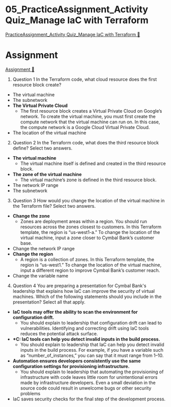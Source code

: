 # 05_PracticeAssignment_Activity Quiz_Manage IaC with Terraform

[PracticeAssignment_Activity Quiz_Manage IaC with Terraform &#128279;](https://www.coursera.org/learn/introduction-to-security-principles-in-cloud-computing/assignment-submission/QW6JB/activity-quiz-manage-iac-with-terraform)

# Assignment

[Assignment &#128279;](https://www.coursera.org/learn/introduction-to-security-principles-in-cloud-computing/assignment-submission/QW6JB/activity-quiz-manage-iac-with-terraform/attempt)

1.  Question 1
    In the Terraform code, what cloud resource does the first resource block create?

- The virtual machine
- The subnetwork
- **The Virtual Private Cloud**
  - The first resource block creates a Virtual Private Cloud on Google’s network. To create the virtual machine, you must first create the compute network that the virtual machine can run on. In this case, the compute network is a Google Cloud Virtual Private Cloud.
- The location of the virtual machine

2. Question 2
   In the Terraform code, what does the third resource block define? Select two answers.

- **The virtual machine**
  - The virtual machine itself is defined and created in the third resource block.
- **The zone of the virtual machine**
  - The virtual machine’s zone is defined in the third resource block.
- The network IP range
- The subnetwork

3. Question 3
   How would you change the location of the virtual machine in the Terraform file? Select two answers.

- **Change the zone**
  - Zones are deployment areas within a region. You should run resources across the zones closest to customers. In this Terraform template, the region is “us-west1-a.” To change the location of the virtual machine, input a zone closer to Cymbal Bank’s customer base.
- Change the network IP range
- **Change the region**
  - A region is a collection of zones. In this Terraform template, the region is “us-west1.” To change the location of the virtual machine, input a different region to improve Cymbal Bank’s customer reach.
- Change the variable name

4. Question 4
   You are preparing a presentation for Cymbal Bank's leadership that explains how IaC can improve the security of virtual machines. Which of the following statements should you include in the presentation? Select all that apply.

- **IaC tools may offer the ability to scan the environment for configuration drift.**
  - You should explain to leadership that configuration drift can lead to vulnerabilities. Identifying and correcting drift using IaC tools reduces the potential attack surface.
- **\*C: IaC tools can help you detect invalid inputs in the build process.**
  - You should explain to leadership that IaC can help you detect invalid inputs in the build process. For example, if you have a variable such as “number_of_instances,” you can say that it must range from 1–10.
- **Automation ensures developers consistently use the same configuration settings for provisioning infrastructure.**
  - You should explain to leadership that automating the provisioning of infrastructure with code leaves little room for unintentional errors made by infrastructure developers. Even a small deviation in the source code could result in unwelcome bugs or other security problems
- IaC saves security checks for the final step of the development process.

